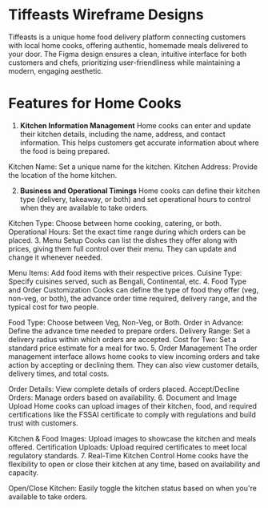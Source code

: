 # Tiffeasts Wireframe Designs
Tiffeasts is a unique home food delivery platform connecting customers with local home cooks, offering authentic, homemade meals delivered to your door. The Figma design ensures a clean, intuitive interface for both customers and chefs, prioritizing user-friendliness while maintaining a modern, engaging aesthetic.

  # Features for Home Cooks
  1. **Kitchen Information Management**
  Home cooks can enter and update their kitchen details, including the name, address, and contact information. This helps customers get accurate information about where the food is being     prepared.
  
  Kitchen Name: Set a unique name for the kitchen.
  Kitchen Address: Provide the location of the home kitchen.
  
  2. **Business and Operational Timings**
  Home cooks can define their kitchen type (delivery, takeaway, or both) and set operational hours to control when they are available to take orders.
  
  Kitchen Type: Choose between home cooking, catering, or both.
  Operational Hours: Set the exact time range during which orders can be placed.
  3. Menu Setup
  Cooks can list the dishes they offer along with prices, giving them full control over their menu. They can update and change it whenever needed.
  
  Menu Items: Add food items with their respective prices.
  Cuisine Type: Specify cuisines served, such as Bengali, Continental, etc.
  4. Food Type and Order Customization
  Cooks can define the type of food they offer (veg, non-veg, or both), the advance order time required, delivery range, and the typical cost for two people.
  
  Food Type: Choose between Veg, Non-Veg, or Both.
  Order in Advance: Define the advance time needed to prepare orders.
  Delivery Range: Set a delivery radius within which orders are accepted.
  Cost for Two: Set a standard price estimate for a meal for two.
  5. Order Management
  The order management interface allows home cooks to view incoming orders and take action by accepting or declining them. They can also view customer details, delivery times, and total costs.
  
  Order Details: View complete details of orders placed.
  Accept/Decline Orders: Manage orders based on availability.
  6. Document and Image Upload
  Home cooks can upload images of their kitchen, food, and required certifications like the FSSAI certificate to comply with regulations and build trust with customers.
  
  Kitchen & Food Images: Upload images to showcase the kitchen and meals offered.
  Certification Uploads: Upload required certificates to meet local regulatory standards.
  7. Real-Time Kitchen Control
  Home cooks have the flexibility to open or close their kitchen at any time, based on availability and capacity.

Open/Close Kitchen: Easily toggle the kitchen status based on when you're available to take orders.
